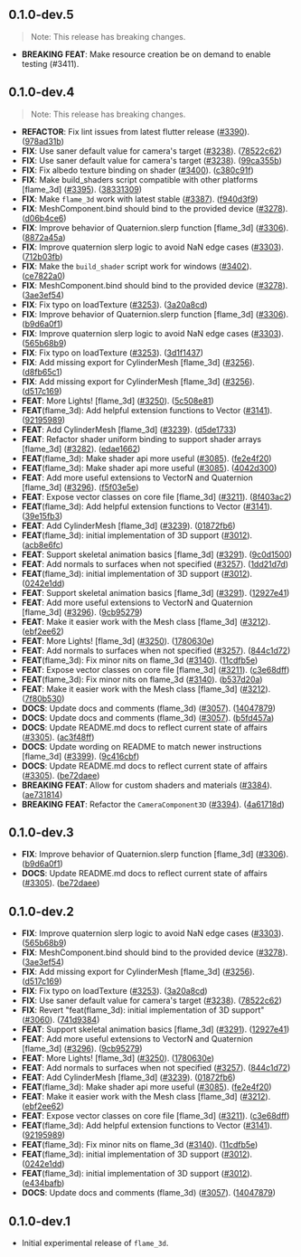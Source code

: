 ## 0.1.0-dev.5

> Note: This release has breaking changes.

 - **BREAKING** **FEAT**: Make resource creation be on demand to enable testing (#3411).

## 0.1.0-dev.4

> Note: This release has breaking changes.

 - **REFACTOR**: Fix lint issues from latest flutter release ([#3390](https://github.com/flame-engine/flame/issues/3390)). ([978ad31b](https://github.com/flame-engine/flame/commit/978ad31b429d1801097b0db385a600c85a157867))
 - **FIX**: Use saner default value for camera's target ([#3238](https://github.com/flame-engine/flame/issues/3238)). ([78522c62](https://github.com/flame-engine/flame/commit/78522c624d846c827a1c0d7377837e04a30ba4e7))
 - **FIX**: Use saner default value for camera's target ([#3238](https://github.com/flame-engine/flame/issues/3238)). ([99ca355b](https://github.com/flame-engine/flame/commit/99ca355b3d4a3e9c7677454dc9bc2c874ee2e4a9))
 - **FIX**: Fix albedo texture binding on shader ([#3400](https://github.com/flame-engine/flame/issues/3400)). ([c380c91f](https://github.com/flame-engine/flame/commit/c380c91f7a7e22ab71c3617c0386159861a64abc))
 - **FIX**: Make build_shaders script compatible with other platforms [flame_3d] ([#3395](https://github.com/flame-engine/flame/issues/3395)). ([38331309](https://github.com/flame-engine/flame/commit/38331309ca5ee609e85422ee9d740569a35e5e9e))
 - **FIX**: Make `flame_3d` work with latest stable ([#3387](https://github.com/flame-engine/flame/issues/3387)). ([f940d3f9](https://github.com/flame-engine/flame/commit/f940d3f9420d3ce001f47a9155c582b8b4cd1dcb))
 - **FIX**: MeshComponent.bind should bind to the provided device ([#3278](https://github.com/flame-engine/flame/issues/3278)). ([d06b4ce6](https://github.com/flame-engine/flame/commit/d06b4ce6935987705447772f912719c405d39c9e))
 - **FIX**: Improve behavior of Quaternion.slerp function [flame_3d] ([#3306](https://github.com/flame-engine/flame/issues/3306)). ([8872a45a](https://github.com/flame-engine/flame/commit/8872a45a1b49d7ba7688d62ca25b2a8d31c495cb))
 - **FIX**: Improve quaternion slerp logic to avoid NaN edge cases ([#3303](https://github.com/flame-engine/flame/issues/3303)). ([712b03fb](https://github.com/flame-engine/flame/commit/712b03fbe176cf238a3780aee641254436520366))
 - **FIX**: Make the `build_shader` script work for windows ([#3402](https://github.com/flame-engine/flame/issues/3402)). ([ce7822a0](https://github.com/flame-engine/flame/commit/ce7822a0d0c5ac1c766635a5cf2c242d5e5f98ec))
 - **FIX**: MeshComponent.bind should bind to the provided device ([#3278](https://github.com/flame-engine/flame/issues/3278)). ([3ae3ef54](https://github.com/flame-engine/flame/commit/3ae3ef5476fa5f9ead7069efeee35cc31c0e9dd2))
 - **FIX**: Fix typo on loadTexture ([#3253](https://github.com/flame-engine/flame/issues/3253)). ([3a20a8cd](https://github.com/flame-engine/flame/commit/3a20a8cd61543aad21c1015de5c31ec1cbe71aed))
 - **FIX**: Improve behavior of Quaternion.slerp function [flame_3d] ([#3306](https://github.com/flame-engine/flame/issues/3306)). ([b9d6a0f1](https://github.com/flame-engine/flame/commit/b9d6a0f1d34e009cd91ae9d2ab0eed09b546d110))
 - **FIX**: Improve quaternion slerp logic to avoid NaN edge cases ([#3303](https://github.com/flame-engine/flame/issues/3303)). ([565b68b9](https://github.com/flame-engine/flame/commit/565b68b9da52d44281e93f9ae8617f9dbe9551f3))
 - **FIX**: Fix typo on loadTexture ([#3253](https://github.com/flame-engine/flame/issues/3253)). ([3d1f1437](https://github.com/flame-engine/flame/commit/3d1f143700506467798e030450227d8029b74ef2))
 - **FIX**: Add missing export for CylinderMesh [flame_3d] ([#3256](https://github.com/flame-engine/flame/issues/3256)). ([d8fb65c1](https://github.com/flame-engine/flame/commit/d8fb65c158a3cce442972fb24f55fb522729085f))
 - **FIX**: Add missing export for CylinderMesh [flame_3d] ([#3256](https://github.com/flame-engine/flame/issues/3256)). ([d517c169](https://github.com/flame-engine/flame/commit/d517c169ed9b4d4457df6ac1ae363277577597fa))
 - **FEAT**: More Lights! [flame_3d] ([#3250](https://github.com/flame-engine/flame/issues/3250)). ([5c508e81](https://github.com/flame-engine/flame/commit/5c508e81bddfb17857355da80e57f1ac77ab368d))
 - **FEAT**(flame_3d): Add helpful extension functions to Vector ([#3141](https://github.com/flame-engine/flame/issues/3141)). ([92195989](https://github.com/flame-engine/flame/commit/9219598904131d8fceba8d1ad980bea2805e3515))
 - **FEAT**: Add CylinderMesh [flame_3d] ([#3239](https://github.com/flame-engine/flame/issues/3239)). ([d5de1733](https://github.com/flame-engine/flame/commit/d5de1733c64c4fbaeee83089a3b0f9a3fbb3355d))
 - **FEAT**: Refactor shader uniform binding to support shader arrays [flame_3d] ([#3282](https://github.com/flame-engine/flame/issues/3282)). ([edae1662](https://github.com/flame-engine/flame/commit/edae166252a519d38496bb6bf7c84fe9f401b8d4))
 - **FEAT**(flame_3d): Make shader api more useful ([#3085](https://github.com/flame-engine/flame/issues/3085)). ([fe2e4f20](https://github.com/flame-engine/flame/commit/fe2e4f20195b453268b34e589616343fdce6201a))
 - **FEAT**(flame_3d): Make shader api more useful ([#3085](https://github.com/flame-engine/flame/issues/3085)). ([4042d300](https://github.com/flame-engine/flame/commit/4042d3002ce619bf6b8597aa7dc17a803bc57c69))
 - **FEAT**: Add more useful extensions to VectorN and Quaternion [flame_3d] ([#3296](https://github.com/flame-engine/flame/issues/3296)). ([f5f03e5e](https://github.com/flame-engine/flame/commit/f5f03e5ed7095ede713727d6bbab39db0505e7bf))
 - **FEAT**: Expose vector classes on core file [flame_3d] ([#3211](https://github.com/flame-engine/flame/issues/3211)). ([8f403ac2](https://github.com/flame-engine/flame/commit/8f403ac23ae7cdf5343652c30f9c0ee71d627b0a))
 - **FEAT**(flame_3d): Add helpful extension functions to Vector ([#3141](https://github.com/flame-engine/flame/issues/3141)). ([39e15fb3](https://github.com/flame-engine/flame/commit/39e15fb30256cbfaa86f4d7b8e3453c52942d1a5))
 - **FEAT**: Add CylinderMesh [flame_3d] ([#3239](https://github.com/flame-engine/flame/issues/3239)). ([01872fb6](https://github.com/flame-engine/flame/commit/01872fb6e45e10dc380fee7a176a8b37eeaef880))
 - **FEAT**(flame_3d): initial implementation of 3D support ([#3012](https://github.com/flame-engine/flame/issues/3012)). ([acb8e6fc](https://github.com/flame-engine/flame/commit/acb8e6fc07592a7df041512ed9e033b33eda8799))
 - **FEAT**: Support skeletal animation basics [flame_3d]  ([#3291](https://github.com/flame-engine/flame/issues/3291)). ([9c0d1500](https://github.com/flame-engine/flame/commit/9c0d15006047597097dc0e054c1e03a04491cff9))
 - **FEAT**: Add normals to surfaces when not specified ([#3257](https://github.com/flame-engine/flame/issues/3257)). ([1dd21d7d](https://github.com/flame-engine/flame/commit/1dd21d7d6d4f58c9ac54a38363ee2fd0978a9d0c))
 - **FEAT**(flame_3d): initial implementation of 3D support ([#3012](https://github.com/flame-engine/flame/issues/3012)). ([0242e1dd](https://github.com/flame-engine/flame/commit/0242e1dd12a9b50a411d895b662f9df33536f6d9))
 - **FEAT**: Support skeletal animation basics [flame_3d]  ([#3291](https://github.com/flame-engine/flame/issues/3291)). ([12927e41](https://github.com/flame-engine/flame/commit/12927e4100a7b4b46e4218db6792d25be1623f88))
 - **FEAT**: Add more useful extensions to VectorN and Quaternion [flame_3d] ([#3296](https://github.com/flame-engine/flame/issues/3296)). ([9cb95279](https://github.com/flame-engine/flame/commit/9cb9527909a4faa38609d25ebd7463f1e2e1a1ab))
 - **FEAT**: Make it easier work with the Mesh class [flame_3d] ([#3212](https://github.com/flame-engine/flame/issues/3212)). ([ebf2ee62](https://github.com/flame-engine/flame/commit/ebf2ee62e535fd1d0f499112b314e1d88e59bbc1))
 - **FEAT**: More Lights! [flame_3d] ([#3250](https://github.com/flame-engine/flame/issues/3250)). ([1780630e](https://github.com/flame-engine/flame/commit/1780630e7fcb386a331ba1219c15cb1ae8b139e6))
 - **FEAT**: Add normals to surfaces when not specified ([#3257](https://github.com/flame-engine/flame/issues/3257)). ([844c1d72](https://github.com/flame-engine/flame/commit/844c1d726e04e9c3c5739214720cf26fc62d3f9f))
 - **FEAT**(flame_3d): Fix minor nits on flame_3d ([#3140](https://github.com/flame-engine/flame/issues/3140)). ([11cdfb5e](https://github.com/flame-engine/flame/commit/11cdfb5ebeb62dd1aec2d51fd7fadfbfb17c6da5))
 - **FEAT**: Expose vector classes on core file [flame_3d] ([#3211](https://github.com/flame-engine/flame/issues/3211)). ([c3e68dff](https://github.com/flame-engine/flame/commit/c3e68dffd2e53a8dc8d4d3804c47e956dfc0ebb4))
 - **FEAT**(flame_3d): Fix minor nits on flame_3d ([#3140](https://github.com/flame-engine/flame/issues/3140)). ([b537d20a](https://github.com/flame-engine/flame/commit/b537d20ab65ce0312e9c05ba9156d794234d93e0))
 - **FEAT**: Make it easier work with the Mesh class [flame_3d] ([#3212](https://github.com/flame-engine/flame/issues/3212)). ([7f80b530](https://github.com/flame-engine/flame/commit/7f80b53078c037f81d386a44fa9b749cf7835ffa))
 - **DOCS**: Update docs and comments (flame_3d) ([#3057](https://github.com/flame-engine/flame/issues/3057)). ([14047879](https://github.com/flame-engine/flame/commit/14047879a13e1f13e51ce3411feb7c7962d6d7ee))
 - **DOCS**: Update docs and comments (flame_3d) ([#3057](https://github.com/flame-engine/flame/issues/3057)). ([b5fd457a](https://github.com/flame-engine/flame/commit/b5fd457a6b6bcad73006fc77a538c7e8521178a5))
 - **DOCS**: Update README.md docs to reflect current state of affairs ([#3305](https://github.com/flame-engine/flame/issues/3305)). ([ac3f48ff](https://github.com/flame-engine/flame/commit/ac3f48ffa6527c595035e8a9cc24307343dacb31))
 - **DOCS**: Update wording on README to match newer instructions [flame_3d] ([#3399](https://github.com/flame-engine/flame/issues/3399)). ([9c416cbf](https://github.com/flame-engine/flame/commit/9c416cbfcb4106ab7b1ad14324ca9cb89593b80d))
 - **DOCS**: Update README.md docs to reflect current state of affairs ([#3305](https://github.com/flame-engine/flame/issues/3305)). ([be72daee](https://github.com/flame-engine/flame/commit/be72daee6b92bcef2af3af78c1f64abe94c49d18))
 - **BREAKING** **FEAT**: Allow for custom shaders and materials ([#3384](https://github.com/flame-engine/flame/issues/3384)). ([ae731814](https://github.com/flame-engine/flame/commit/ae73181466c7e32b0e5e9e814f5170310c20f263))
 - **BREAKING** **FEAT**: Refactor the `CameraComponent3D` ([#3394](https://github.com/flame-engine/flame/issues/3394)). ([4a61718d](https://github.com/flame-engine/flame/commit/4a61718d3b8d45d18a74f662f1bf1eb8e6069983))

## 0.1.0-dev.3

 - **FIX**: Improve behavior of Quaternion.slerp function [flame_3d] ([#3306](https://github.com/flame-engine/flame/issues/3306)). ([b9d6a0f1](https://github.com/flame-engine/flame/commit/b9d6a0f1d34e009cd91ae9d2ab0eed09b546d110))
 - **DOCS**: Update README.md docs to reflect current state of affairs ([#3305](https://github.com/flame-engine/flame/issues/3305)). ([be72daee](https://github.com/flame-engine/flame/commit/be72daee6b92bcef2af3af78c1f64abe94c49d18))

## 0.1.0-dev.2

 - **FIX**: Improve quaternion slerp logic to avoid NaN edge cases ([#3303](https://github.com/flame-engine/flame/issues/3303)). ([565b68b9](https://github.com/flame-engine/flame/commit/565b68b9da52d44281e93f9ae8617f9dbe9551f3))
 - **FIX**: MeshComponent.bind should bind to the provided device ([#3278](https://github.com/flame-engine/flame/issues/3278)). ([3ae3ef54](https://github.com/flame-engine/flame/commit/3ae3ef5476fa5f9ead7069efeee35cc31c0e9dd2))
 - **FIX**: Add missing export for CylinderMesh [flame_3d] ([#3256](https://github.com/flame-engine/flame/issues/3256)). ([d517c169](https://github.com/flame-engine/flame/commit/d517c169ed9b4d4457df6ac1ae363277577597fa))
 - **FIX**: Fix typo on loadTexture ([#3253](https://github.com/flame-engine/flame/issues/3253)). ([3a20a8cd](https://github.com/flame-engine/flame/commit/3a20a8cd61543aad21c1015de5c31ec1cbe71aed))
 - **FIX**: Use saner default value for camera's target ([#3238](https://github.com/flame-engine/flame/issues/3238)). ([78522c62](https://github.com/flame-engine/flame/commit/78522c624d846c827a1c0d7377837e04a30ba4e7))
 - **FIX**: Revert "feat(flame_3d): initial implementation of 3D support" ([#3060](https://github.com/flame-engine/flame/issues/3060)). ([741d9384](https://github.com/flame-engine/flame/commit/741d9384dbfea7bb692f181a7689a7b10a947ef0))
 - **FEAT**: Support skeletal animation basics [flame_3d]  ([#3291](https://github.com/flame-engine/flame/issues/3291)). ([12927e41](https://github.com/flame-engine/flame/commit/12927e4100a7b4b46e4218db6792d25be1623f88))
 - **FEAT**: Add more useful extensions to VectorN and Quaternion [flame_3d] ([#3296](https://github.com/flame-engine/flame/issues/3296)). ([9cb95279](https://github.com/flame-engine/flame/commit/9cb9527909a4faa38609d25ebd7463f1e2e1a1ab))
 - **FEAT**: More Lights! [flame_3d] ([#3250](https://github.com/flame-engine/flame/issues/3250)). ([1780630e](https://github.com/flame-engine/flame/commit/1780630e7fcb386a331ba1219c15cb1ae8b139e6))
 - **FEAT**: Add normals to surfaces when not specified ([#3257](https://github.com/flame-engine/flame/issues/3257)). ([844c1d72](https://github.com/flame-engine/flame/commit/844c1d726e04e9c3c5739214720cf26fc62d3f9f))
 - **FEAT**: Add CylinderMesh [flame_3d] ([#3239](https://github.com/flame-engine/flame/issues/3239)). ([01872fb6](https://github.com/flame-engine/flame/commit/01872fb6e45e10dc380fee7a176a8b37eeaef880))
 - **FEAT**(flame_3d): Make shader api more useful ([#3085](https://github.com/flame-engine/flame/issues/3085)). ([fe2e4f20](https://github.com/flame-engine/flame/commit/fe2e4f20195b453268b34e589616343fdce6201a))
 - **FEAT**: Make it easier work with the Mesh class [flame_3d] ([#3212](https://github.com/flame-engine/flame/issues/3212)). ([ebf2ee62](https://github.com/flame-engine/flame/commit/ebf2ee62e535fd1d0f499112b314e1d88e59bbc1))
 - **FEAT**: Expose vector classes on core file [flame_3d] ([#3211](https://github.com/flame-engine/flame/issues/3211)). ([c3e68dff](https://github.com/flame-engine/flame/commit/c3e68dffd2e53a8dc8d4d3804c47e956dfc0ebb4))
 - **FEAT**(flame_3d): Add helpful extension functions to Vector ([#3141](https://github.com/flame-engine/flame/issues/3141)). ([92195989](https://github.com/flame-engine/flame/commit/9219598904131d8fceba8d1ad980bea2805e3515))
 - **FEAT**(flame_3d): Fix minor nits on flame_3d ([#3140](https://github.com/flame-engine/flame/issues/3140)). ([11cdfb5e](https://github.com/flame-engine/flame/commit/11cdfb5ebeb62dd1aec2d51fd7fadfbfb17c6da5))
 - **FEAT**(flame_3d): initial implementation of 3D support ([#3012](https://github.com/flame-engine/flame/issues/3012)). ([0242e1dd](https://github.com/flame-engine/flame/commit/0242e1dd12a9b50a411d895b662f9df33536f6d9))
 - **FEAT**(flame_3d): initial implementation of 3D support ([#3012](https://github.com/flame-engine/flame/issues/3012)). ([e434bafb](https://github.com/flame-engine/flame/commit/e434bafb15fc486c51b43aaa9d9190b8b7e783cb))
 - **DOCS**: Update docs and comments (flame_3d) ([#3057](https://github.com/flame-engine/flame/issues/3057)). ([14047879](https://github.com/flame-engine/flame/commit/14047879a13e1f13e51ce3411feb7c7962d6d7ee))

## 0.1.0-dev.1

- Initial experimental release of `flame_3d`.
